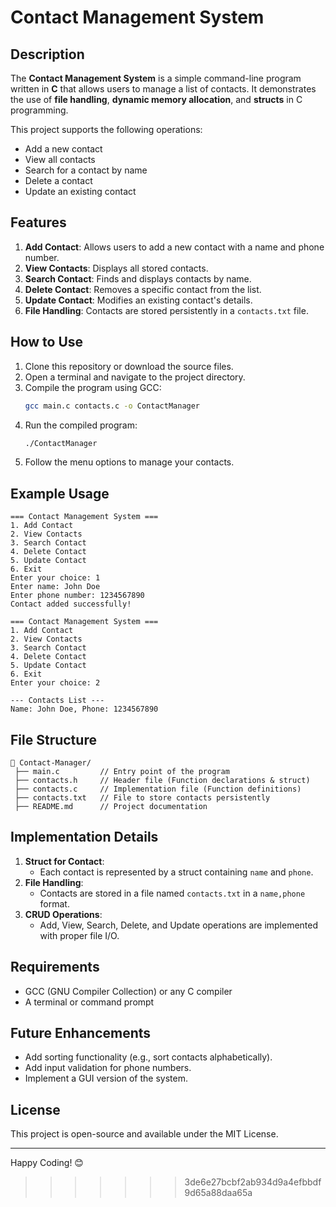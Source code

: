 
# Contact Management System

## Description
The **Contact Management System** is a simple command-line program written in **C** that allows users to manage a list of contacts. It demonstrates the use of **file handling**, **dynamic memory allocation**, and **structs** in C programming.

This project supports the following operations:
- Add a new contact
- View all contacts
- Search for a contact by name
- Delete a contact
- Update an existing contact

## Features
1. **Add Contact**: Allows users to add a new contact with a name and phone number.
2. **View Contacts**: Displays all stored contacts.
3. **Search Contact**: Finds and displays contacts by name.
4. **Delete Contact**: Removes a specific contact from the list.
5. **Update Contact**: Modifies an existing contact's details.
6. **File Handling**: Contacts are stored persistently in a `contacts.txt` file.

## How to Use
1. Clone this repository or download the source files.
2. Open a terminal and navigate to the project directory.
3. Compile the program using GCC:
   ```bash
   gcc main.c contacts.c -o ContactManager
   ```
4. Run the compiled program:
   ```bash
   ./ContactManager
   ```
5. Follow the menu options to manage your contacts.

## Example Usage
```
=== Contact Management System ===
1. Add Contact
2. View Contacts
3. Search Contact
4. Delete Contact
5. Update Contact
6. Exit
Enter your choice: 1
Enter name: John Doe
Enter phone number: 1234567890
Contact added successfully!

=== Contact Management System ===
1. Add Contact
2. View Contacts
3. Search Contact
4. Delete Contact
5. Update Contact
6. Exit
Enter your choice: 2

--- Contacts List ---
Name: John Doe, Phone: 1234567890
```

## File Structure
```
📂 Contact-Manager/
 ├── main.c         // Entry point of the program
 ├── contacts.h     // Header file (Function declarations & struct)
 ├── contacts.c     // Implementation file (Function definitions)
 ├── contacts.txt   // File to store contacts persistently
 ├── README.md      // Project documentation
```

## Implementation Details
1. **Struct for Contact**:
   - Each contact is represented by a struct containing `name` and `phone`.
2. **File Handling**:
   - Contacts are stored in a file named `contacts.txt` in a `name,phone` format.
3. **CRUD Operations**:
   - Add, View, Search, Delete, and Update operations are implemented with proper file I/O.

## Requirements
- GCC (GNU Compiler Collection) or any C compiler
- A terminal or command prompt

## Future Enhancements
- Add sorting functionality (e.g., sort contacts alphabetically).
- Add input validation for phone numbers.
- Implement a GUI version of the system.

## License
This project is open-source and available under the MIT License.

---
Happy Coding! 😊

>>>>>>> 3de6e27bcbf2ab934d9a4efbbdf9d65a88daa65a
